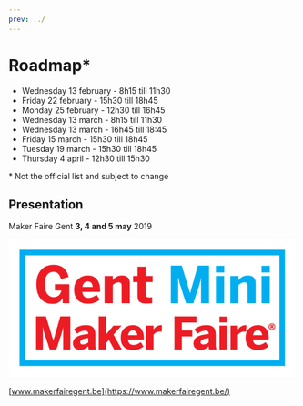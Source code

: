 ```yaml
---
prev: ../
---
```


# Roadmap*

* Wednesday 13 february - 8h15 till 11h30
* Friday 22 february - 15h30 till 18h45
* Monday 25 february - 12h30 till 16h45
* Wednesday 13 march - 8h15 till 11h30
* Wednesday 13 march - 16h45 till 18:45
* Friday 15 march - 15h30 till 18h45
* Tuesday 19 march - 15h30 till 18h45
* Thursday 4 april - 12h30 till 15h30

\* Not the official list and subject to change

## Presentation

Maker Faire Gent **3, 4 and 5 may** 2019

![Maker Faire Gent logo](../img/makerfairegent.png)

[www.makerfairegent.be](https://www.makerfairegent.be/)